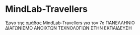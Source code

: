 # MindLab-Travellers
Έργο της ομάδας MindLab-Travellers για τον 7ο ΠΑΝΕΛΛΗΝΙΟ ΔΙΑΓΩΝΙΣΜΟ ΑΝΟΙΧΤΩΝ ΤΕΧΝΟΛΟΓΙΩΝ ΣΤΗΝ ΕΚΠΑΙΔΕΥΣΗ
